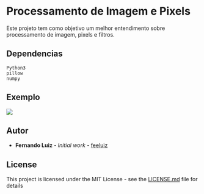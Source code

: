 # Processamento de Imagem e Pixels

Este projeto tem como objetivo um melhor entendimento sobre processamento de imagem, pixels e filtros.

## Dependencias
    Python3
    pillow
    numpy
## Exemplo
<img src="https://i.imgur.com/qev8x4L.png">


## Autor

* **Fernando Luiz** - *Initial work* - [feeluiz](https://github.com/feeluiz)

## License

This project is licensed under the MIT License - see the [LICENSE.md](LICENSE.md) file for details
